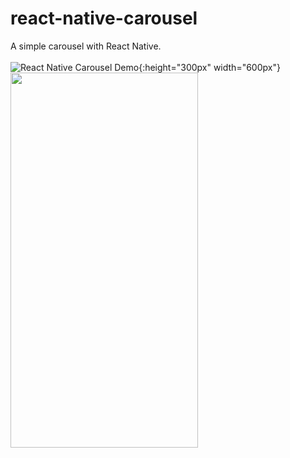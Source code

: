 # react-native-carousel
A simple carousel with React Native.
<br></br>
![React Native Carousel Demo](demo/react_native_carousel_screen_record.gif){:height="300px" width="600px"}
<img src="demo/react_native_carousel_screen_record.gif" width="300" height="600">
